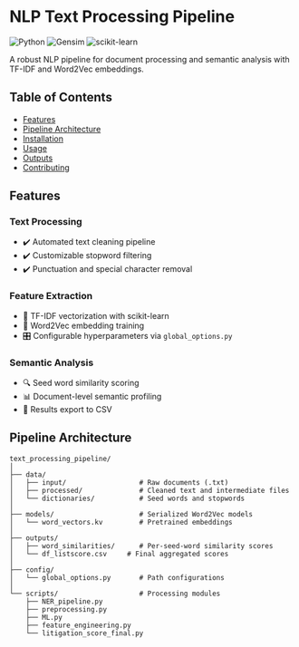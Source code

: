 # NLP Text Processing Pipeline

![Python](https://img.shields.io/badge/python-3.7%2B-blue)
![Gensim](https://img.shields.io/badge/gensim-4.0%2B-orange)
![scikit-learn](https://img.shields.io/badge/scikit--learn-1.0%2B-yellowgreen)

A robust NLP pipeline for document processing and semantic analysis with TF-IDF and Word2Vec embeddings.

## Table of Contents
- [Features](#features)
- [Pipeline Architecture](#pipeline-architecture)
- [Installation](#installation)
- [Usage](#usage)
- [Outputs](#outputs)
- [Contributing](#contributing)

## Features

### Text Processing
- ✔️ Automated text cleaning pipeline  
- ✔️ Customizable stopword filtering  
- ✔️ Punctuation and special character removal  

### Feature Extraction
- 🎯 TF-IDF vectorization with scikit-learn  
- 🎯 Word2Vec embedding training  
- 🎛️ Configurable hyperparameters via `global_options.py`  

### Semantic Analysis
- 🔍 Seed word similarity scoring  
- 📊 Document-level semantic profiling  
- 💾 Results export to CSV  

## Pipeline Architecture

```text
text_processing_pipeline/
│
├── data/
│   ├── input/                  # Raw documents (.txt)
│   ├── processed/              # Cleaned text and intermediate files
│   └── dictionaries/           # Seed words and stopwords
│
├── models/                     # Serialized Word2Vec models
│   └── word_vectors.kv         # Pretrained embeddings
│
├── outputs/
│   ├── word_similarities/      # Per-seed-word similarity scores
│   └── df_listscore.csv     # Final aggregated scores
│
├── config/
│   └── global_options.py       # Path configurations
│
└── scripts/                    # Processing modules
    ├── NER_pipeline.py
    ├── preprocessing.py
    ├── ML.py
    ├── feature_engineering.py
    └── litigation_score_final.py
